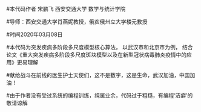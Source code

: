#本代码作者 宋鹏飞 西安交通大学 数学与统计学院 

#导师：西安交通大学肖燕妮教授，俄亥俄州立大学楼元教授

#时间2020年03月08日

#本代码为突发疾病多阶段多尺度模型核心算法， 以武汉市和北京市为例， 结合论文《重大突发疾病多阶段多尺度斑块模型以及在新型冠状病毒肺炎疫情中的应用》更易理解

#献给战斗在前线的医生护士天使们，这不是数字，这是生命，武汉加油，中国加油！

#由于作者没有受过系统的编程训练，纯属业余，代码过于粗糙，有编程‘洁癖’的敬请谅解
